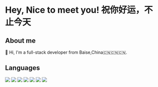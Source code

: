 # Hey, Nice to meet you! 祝你好运，不止今天

## About me
🎩 Hi, I'm a full-stack developer from Baise,China🇨🇳🇨🇳🇨🇳. 

## Languages
<span>
  <img src="https://img.shields.io/badge/-C-blue?style=flat-square&logo=c&logoColor=white" />
  <img src="https://img.shields.io/badge/-C++-grey?style=flat-square&logo=c&logoColor=white" />
  <img src="https://img.shields.io/badge/-Java-E34F26?style=flat-square&logo=Java&logoColor=white" />
  <img src="https://img.shields.io/badge/-Python-purple?style=flat-square&logo=python&logoColor=white" />
  <img src="https://img.shields.io/badge/-JavaScript-yellow?style=flat-square&logo=javascript&logoColor=white" />
  <img src="https://img.shields.io/badge/-TypeScript-blue?style=flat-square&logo=typescript&logoColor=white" />
  <img src="https://img.shields.io/badge/-PHP-green?style=flat-square&logo=php&logoColor=white" />
</span>
